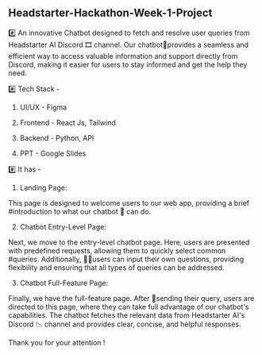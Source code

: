 ## Headstarter-Hackathon-Week-1-Project

#️⃣ An innovative Chatbot designed to fetch and resolve user queries from Headstarter AI Discord 🎞️ channel. Our chatbot🤖provides a seamless and efficient way to access valuable information and support directly from Discord, making it easier for users to stay informed and get the help they need.


#️⃣ Tech Stack - 

1. UI/UX - Figma

2. Frontend - React Js, Tailwind

3. Backend - Python, API

4. PPT - Google Slides

#️⃣ It has -

1. Landing Page:

This page is designed to welcome users to our web app, providing a brief #introduction to what our chatbot 🤖 can do.

2. Chatbot Entry-Level Page:

Next, we move to the entry-level chatbot page. Here, users are presented with predefined requests, allowing them to quickly select common #queries. Additionally, 👨‍💻users can input their own questions, providing flexibility and ensuring that all types of queries can be addressed. 

3. Chatbot Full-Feature Page:

Finally, we have the full-feature page. After 📩sending their query, users are directed to this page, where they can take full advantage of our chatbot's capabilities.  The chatbot fetches the relevant data from Headstarter AI's Discord 📉 channel and provides clear, concise, and helpful responses. 

Thank you for your attention !


